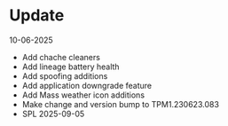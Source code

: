 # Update
10-06-2025

- Add chache cleaners
- Add lineage battery health
- Add spoofing additions
- Add application downgrade feature
- Add Mass weather icon additions
- Make change and version bump to TPM1.230623.083
- SPL 2025-09-05

